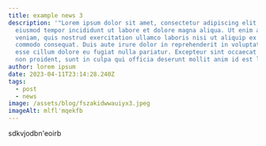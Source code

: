 ```yaml
---
title: example news 3
description: '"Lorem ipsum dolor sit amet, consectetur adipiscing elit, sed do
  eiusmod tempor incididunt ut labore et dolore magna aliqua. Ut enim ad minim
  veniam, quis nostrud exercitation ullamco laboris nisi ut aliquip ex ea
  commodo consequat. Duis aute irure dolor in reprehenderit in voluptate velit
  esse cillum dolore eu fugiat nulla pariatur. Excepteur sint occaecat cupidatat
  non proident, sunt in culpa qui officia deserunt mollit anim id est laborum."'
author: lorem ipsum
date: 2023-04-11T23:14:28.240Z
tags:
  - post
  - news
image: /assets/blog/fszakidwwauiyx3.jpeg
imageAlt: mlfl'mqekfb
---
```

s﻿dkvjodbn'eoirb